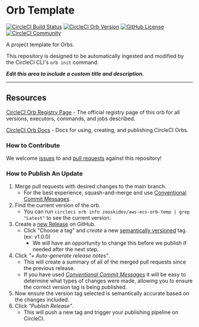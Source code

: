 # Orb Template


[![CircleCI Build Status](https://circleci.com/gh/zooskidev/aws-ecs-orb-temp.svg?style=shield "CircleCI Build Status")](https://circleci.com/gh/zooskidev/aws-ecs-orb-temp) [![CircleCI Orb Version](https://badges.circleci.com/orbs/zooskidev/aws-ecs-orb-temp.svg)](https://circleci.com/orbs/registry/orb/zooskidev/aws-ecs-orb-temp) [![GitHub License](https://img.shields.io/badge/license-MIT-lightgrey.svg)](https://raw.githubusercontent.com/zooskidev/aws-ecs-orb-temp/master/LICENSE) [![CircleCI Community](https://img.shields.io/badge/community-CircleCI%20Discuss-343434.svg)](https://discuss.circleci.com/c/ecosystem/orbs)



A project template for Orbs.

This repository is designed to be automatically ingested and modified by the CircleCI CLI's `orb init` command.

_**Edit this area to include a custom title and description.**_

---

## Resources

[CircleCI Orb Registry Page](https://circleci.com/orbs/registry/orb/zooskidev/aws-ecs-orb-temp) - The official registry page of this orb for all versions, executors, commands, and jobs described.

[CircleCI Orb Docs](https://circleci.com/docs/2.0/orb-intro/#section=configuration) - Docs for using, creating, and publishing CircleCI Orbs.

### How to Contribute

We welcome [issues](https://github.com/zooskidev/aws-ecs-orb-temp/issues) to and [pull requests](https://github.com/zooskidev/aws-ecs-orb-temp/pulls) against this repository!

### How to Publish An Update
1. Merge pull requests with desired changes to the main branch.
    - For the best experience, squash-and-merge and use [Conventional Commit Messages](https://conventionalcommits.org/).
2. Find the current version of the orb.
    - You can run `circleci orb info zooskidev/aws-ecs-orb-temp | grep "Latest"` to see the current version.
3. Create a [new Release](https://github.com/zooskidev/aws-ecs-orb-temp/releases/new) on GitHub.
    - Click "Choose a tag" and _create_ a new [semantically versioned](http://semver.org/) tag. (ex: v1.0.0)
      - We will have an opportunity to change this before we publish if needed after the next step.
4.  Click _"+ Auto-generate release notes"_.
    - This will create a summary of all of the merged pull requests since the previous release.
    - If you have used _[Conventional Commit Messages](https://conventionalcommits.org/)_ it will be easy to determine what types of changes were made, allowing you to ensure the correct version tag is being published.
5. Now ensure the version tag selected is semantically accurate based on the changes included.
6. Click _"Publish Release"_.
    - This will push a new tag and trigger your publishing pipeline on CircleCI.